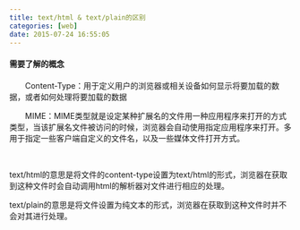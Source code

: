 ```yaml
---
title: text/html & text/plain的区别
categories: [web]
date: 2015-07-24 16:55:05
---
```

#### 需要了解的概念

　　Content-Type：用于定义用户的浏览器或相关设备如何显示将要加载的数据，或者如何处理将要加载的数据

　　MIME：MIME类型就是设定某种扩展名的文件用一种应用程序来打开的方式类型，当该扩展名文件被访问的时候，浏览器会自动使用指定应用程序来打开。多用于指定一些客户端自定义的文件名，以及一些媒体文件打开方式。

&nbsp;

text/html的意思是将文件的content-type设置为text/html的形式，浏览器在获取到这种文件时会自动调用html的解析器对文件进行相应的处理。

text/plain的意思是将文件设置为纯文本的形式，浏览器在获取到这种文件时并不会对其进行处理。